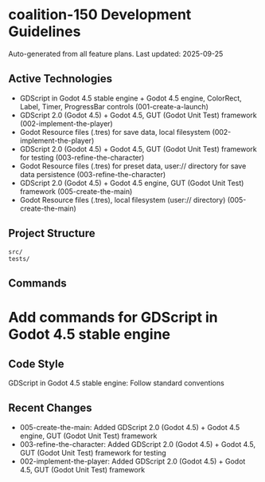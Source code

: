 # coalition-150 Development Guidelines

Auto-generated from all feature plans. Last updated: 2025-09-25

## Active Technologies
- GDScript in Godot 4.5 stable engine + Godot 4.5 engine, ColorRect, Label, Timer, ProgressBar controls (001-create-a-launch)
- GDScript 2.0 (Godot 4.5) + Godot 4.5, GUT (Godot Unit Test) framework (002-implement-the-player)
- Godot Resource files (.tres) for save data, local filesystem (002-implement-the-player)
- GDScript 2.0 (Godot 4.5) + Godot 4.5, GUT (Godot Unit Test) framework for testing (003-refine-the-character)
- Godot Resource files (.tres) for preset data, user:// directory for save data persistence (003-refine-the-character)
- GDScript 2.0 (Godot 4.5) + Godot 4.5 engine, GUT (Godot Unit Test) framework (005-create-the-main)
- Godot Resource files (.tres), local filesystem (user:// directory) (005-create-the-main)

## Project Structure
```
src/
tests/
```

## Commands
# Add commands for GDScript in Godot 4.5 stable engine

## Code Style
GDScript in Godot 4.5 stable engine: Follow standard conventions

## Recent Changes
- 005-create-the-main: Added GDScript 2.0 (Godot 4.5) + Godot 4.5 engine, GUT (Godot Unit Test) framework
- 003-refine-the-character: Added GDScript 2.0 (Godot 4.5) + Godot 4.5, GUT (Godot Unit Test) framework for testing
- 002-implement-the-player: Added GDScript 2.0 (Godot 4.5) + Godot 4.5, GUT (Godot Unit Test) framework

<!-- MANUAL ADDITIONS START -->
<!-- MANUAL ADDITIONS END -->
